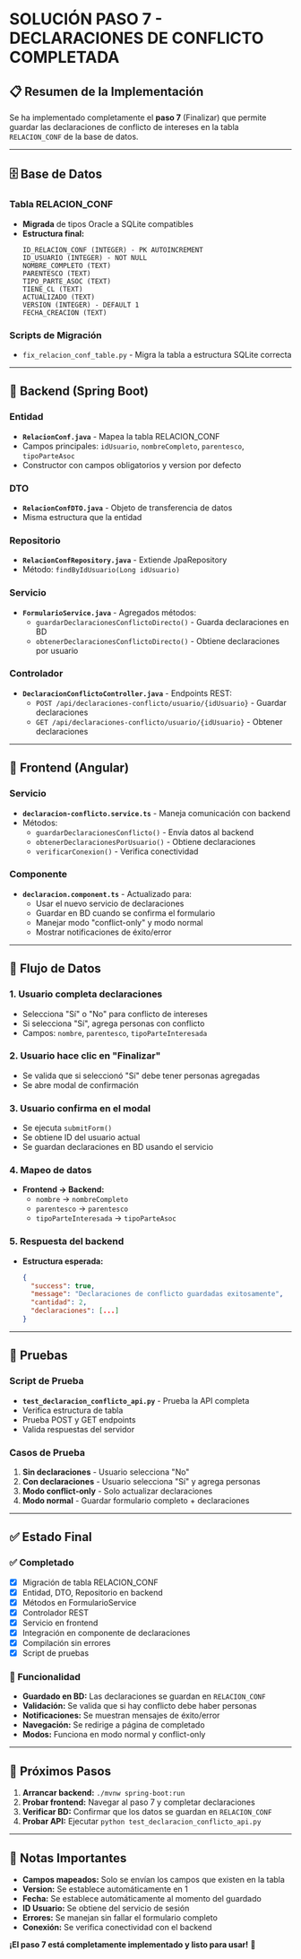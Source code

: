 # SOLUCIÓN PASO 7 - DECLARACIONES DE CONFLICTO COMPLETADA

## 📋 Resumen de la Implementación

Se ha implementado completamente el **paso 7** (Finalizar) que permite guardar las declaraciones de conflicto de intereses en la tabla `RELACION_CONF` de la base de datos.

---

## 🗄️ Base de Datos

### Tabla RELACION_CONF
- **Migrada** de tipos Oracle a SQLite compatibles
- **Estructura final:**
  ```
  ID_RELACION_CONF (INTEGER) - PK AUTOINCREMENT
  ID_USUARIO (INTEGER) - NOT NULL
  NOMBRE_COMPLETO (TEXT)
  PARENTESCO (TEXT)
  TIPO_PARTE_ASOC (TEXT)
  TIENE_CL (TEXT)
  ACTUALIZADO (TEXT)
  VERSION (INTEGER) - DEFAULT 1
  FECHA_CREACION (TEXT)
  ```

### Scripts de Migración
- `fix_relacion_conf_table.py` - Migra la tabla a estructura SQLite correcta

---

## 🔧 Backend (Spring Boot)

### Entidad
- **`RelacionConf.java`** - Mapea la tabla RELACION_CONF
- Campos principales: `idUsuario`, `nombreCompleto`, `parentesco`, `tipoParteAsoc`
- Constructor con campos obligatorios y version por defecto

### DTO
- **`RelacionConfDTO.java`** - Objeto de transferencia de datos
- Misma estructura que la entidad

### Repositorio
- **`RelacionConfRepository.java`** - Extiende JpaRepository
- Método: `findByIdUsuario(Long idUsuario)`

### Servicio
- **`FormularioService.java`** - Agregados métodos:
  - `guardarDeclaracionesConflictoDirecto()` - Guarda declaraciones en BD
  - `obtenerDeclaracionesConflictoDirecto()` - Obtiene declaraciones por usuario

### Controlador
- **`DeclaracionConflictoController.java`** - Endpoints REST:
  - `POST /api/declaraciones-conflicto/usuario/{idUsuario}` - Guardar declaraciones
  - `GET /api/declaraciones-conflicto/usuario/{idUsuario}` - Obtener declaraciones

---

## 🎨 Frontend (Angular)

### Servicio
- **`declaracion-conflicto.service.ts`** - Maneja comunicación con backend
- Métodos:
  - `guardarDeclaracionesConflicto()` - Envía datos al backend
  - `obtenerDeclaracionesPorUsuario()` - Obtiene declaraciones
  - `verificarConexion()` - Verifica conectividad

### Componente
- **`declaracion.component.ts`** - Actualizado para:
  - Usar el nuevo servicio de declaraciones
  - Guardar en BD cuando se confirma el formulario
  - Manejar modo "conflict-only" y modo normal
  - Mostrar notificaciones de éxito/error

---

## 🔄 Flujo de Datos

### 1. Usuario completa declaraciones
- Selecciona "Sí" o "No" para conflicto de intereses
- Si selecciona "Sí", agrega personas con conflicto
- Campos: `nombre`, `parentesco`, `tipoParteInteresada`

### 2. Usuario hace clic en "Finalizar"
- Se valida que si seleccionó "Sí" debe tener personas agregadas
- Se abre modal de confirmación

### 3. Usuario confirma en el modal
- Se ejecuta `submitForm()`
- Se obtiene ID del usuario actual
- Se guardan declaraciones en BD usando el servicio

### 4. Mapeo de datos
- **Frontend → Backend:**
  - `nombre` → `nombreCompleto`
  - `parentesco` → `parentesco`
  - `tipoParteInteresada` → `tipoParteAsoc`

### 5. Respuesta del backend
- **Estructura esperada:**
  ```json
  {
    "success": true,
    "message": "Declaraciones de conflicto guardadas exitosamente",
    "cantidad": 2,
    "declaraciones": [...]
  }
  ```

---

## 🧪 Pruebas

### Script de Prueba
- **`test_declaracion_conflicto_api.py`** - Prueba la API completa
- Verifica estructura de tabla
- Prueba POST y GET endpoints
- Valida respuestas del servidor

### Casos de Prueba
1. **Sin declaraciones** - Usuario selecciona "No"
2. **Con declaraciones** - Usuario selecciona "Sí" y agrega personas
3. **Modo conflict-only** - Solo actualizar declaraciones
4. **Modo normal** - Guardar formulario completo + declaraciones

---

## ✅ Estado Final

### ✅ Completado
- [x] Migración de tabla RELACION_CONF
- [x] Entidad, DTO, Repositorio en backend
- [x] Métodos en FormularioService
- [x] Controlador REST
- [x] Servicio en frontend
- [x] Integración en componente de declaraciones
- [x] Compilación sin errores
- [x] Script de pruebas

### 🎯 Funcionalidad
- **Guardado en BD:** Las declaraciones se guardan en `RELACION_CONF`
- **Validación:** Se valida que si hay conflicto debe haber personas
- **Notificaciones:** Se muestran mensajes de éxito/error
- **Navegación:** Se redirige a página de completado
- **Modos:** Funciona en modo normal y conflict-only

---

## 🚀 Próximos Pasos

1. **Arrancar backend:** `./mvnw spring-boot:run`
2. **Probar frontend:** Navegar al paso 7 y completar declaraciones
3. **Verificar BD:** Confirmar que los datos se guardan en `RELACION_CONF`
4. **Probar API:** Ejecutar `python test_declaracion_conflicto_api.py`

---

## 📝 Notas Importantes

- **Campos mapeados:** Solo se envían los campos que existen en la tabla
- **Version:** Se establece automáticamente en 1
- **Fecha:** Se establece automáticamente al momento del guardado
- **ID Usuario:** Se obtiene del servicio de sesión
- **Errores:** Se manejan sin fallar el formulario completo
- **Conexión:** Se verifica conectividad con el backend

**¡El paso 7 está completamente implementado y listo para usar!** 🎉 